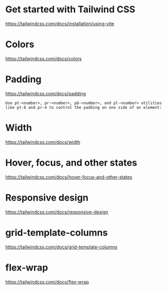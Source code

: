 # Get started with Tailwind CSS

https://tailwindcss.com/docs/installation/using-vite

# Colors

https://tailwindcss.com/docs/colors

# Padding

https://tailwindcss.com/docs/padding

```
Use pt-<number>, pr-<number>, pb-<number>, and pl-<number> utilities like pt-6 and pr-4 to control the padding on one side of an element:
```

# Width

https://tailwindcss.com/docs/width

# Hover, focus, and other states

https://tailwindcss.com/docs/hover-focus-and-other-states

# Responsive design

https://tailwindcss.com/docs/responsive-design

# grid-template-columns

https://tailwindcss.com/docs/grid-template-columns

# flex-wrap

https://tailwindcss.com/docs/flex-wrap
